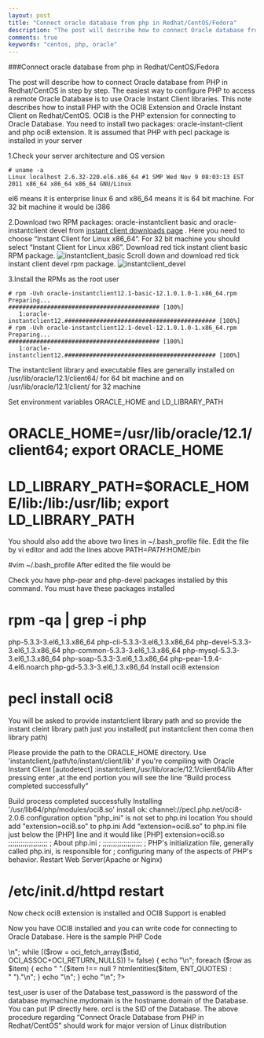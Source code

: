 ```yaml
---
layout: post
title: "Connect oracle database from php in Redhat/CentOS/Fedora"
description: "The post will describe how to connect Oracle database from PHP in Redhat/CentOS in step by step. The easiest way to configure PHP to access a remote Oracle Database is to use Oracle Instant Client libraries"
comments: true
keywords: "centos, php, oracle"
---
```


###Connect oracle database from php in Redhat/CentOS/Fedora

The post will describe how to connect Oracle database from PHP in Redhat/CentOS in step by step. The easiest way to configure PHP to access a remote Oracle Database is to use Oracle Instant Client libraries. This note describes how to install PHP with the OCI8 Extension and Oracle Instant Client on Redhat/CentOS. OCI8 is the PHP extension for connecting to Oracle Database. You need to install two packages: oracle-instant-client and php oci8 extension. It is assumed that PHP with pecl package is installed in your server

1.Check your server architecture and OS version
```
# uname -a
Linux localhost 2.6.32-220.el6.x86_64 #1 SMP Wed Nov 9 08:03:13 EST
2011 x86_64 x86_64 x86_64 GNU/Linux
```
el6 means it is enterprise linux 6 and x86_64 means it is 64 bit machine. For 32 bit machine it would be i386

2.Download two RPM packages: oracle-instantclient basic and oracle-instantclient devel from [instant client downloads page](http://www.oracle.com/technetwork/database/features/instant-client/index-097480.html) . 
Here you need to choose “Instant Client for Linux x86_64”. For 32 bit machine you should select “Instant Client for Linux x86”.
Download red tick instant client basic RPM package.
![instantclient_basic](https://i1.wp.com/www.techinfobest.com/wp-content/uploads/2014/02/instantclient_basic.png)
Scroll down and download red tick instant client devel rpm package.
![instantclient_devel](https://i0.wp.com/www.techinfobest.com/wp-content/uploads/2014/02/instantclient_devel.png)

3.Install the RPMs as the root user
```
# rpm -Uvh oracle-instantclient12.1-basic-12.1.0.1.0-1.x86_64.rpm
Preparing...                ########################################### [100%]
   1:oracle-instantclient12.########################################### [100%]
# rpm -Uvh oracle-instantclient12.1-devel-12.1.0.1.0-1.x86_64.rpm
Preparing...                ########################################### [100%]
   1:oracle-instantclient12.########################################### [100%]
```
The instantclient library and executable files are generally installed on /usr/lib/oracle/12.1/client64/ for 64 bit machine and on /usr/lib/oracle/12.1/client/ for 32 machine

Set environment variables ORACLE_HOME and LD_LIBRARY_PATH
# ORACLE_HOME=/usr/lib/oracle/12.1/client64; export ORACLE_HOME
# LD_LIBRARY_PATH=$ORACLE_HOME/lib:/lib:/usr/lib; export LD_LIBRARY_PATH
You should also add the above two lines in ~/.bash_profile file. Edit the file by vi editor and add the lines above PATH=$PATH:$HOME/bin

#vim  ~/.bash_profile
After edited the file would be


Check you have php-pear and php-devel packages installed by this command. You must have these packages installed 
# rpm -qa | grep -i php
php-5.3.3-3.el6_1.3.x86_64
php-cli-5.3.3-3.el6_1.3.x86_64
php-devel-5.3.3-3.el6_1.3.x86_64
php-common-5.3.3-3.el6_1.3.x86_64
php-mysql-5.3.3-3.el6_1.3.x86_64
php-soap-5.3.3-3.el6_1.3.x86_64
php-pear-1.9.4-4.el6.noarch
php-gd-5.3.3-3.el6_1.3.x86_64
Install oci8 extension
# pecl install oci8
You will be asked to provide instantclient library path and so provide the instant cleint library path just you installed( put instantclient then coma then library path)

Please provide the path to the ORACLE_HOME directory. Use 'instantclient,/path/to/instant/client/lib' if you're compiling with Oracle Instant Client [autodetect] :instantclient,/usr/lib/oracle/12.1/client64/lib
After pressing enter ,at the end portion you will see the line “Build process completed successfully”

Build process completed successfully
Installing '/usr/lib64/php/modules/oci8.so'
install ok: channel://pecl.php.net/oci8-2.0.6
configuration option "php_ini" is not set to php.ini location
You should add "extension=oci8.so" to php.ini
Add “extension=oci8.so” to php.ini file just below the [PHP] line and it would like
[PHP]
extension=oci8.so
;;;;;;;;;;;;;;;;;;;
; About php.ini   ;
;;;;;;;;;;;;;;;;;;;
; PHP's initialization file, generally called php.ini, is responsible for
; configuring many of the aspects of PHP's behavior.
Restart Web Server(Apache or Nginx)
# /etc/init.d/httpd restart
Now check oci8 extension is installed and OCI8 Support is enabled

Now you have OCI8 installed and you can write code for connecting to Oracle Database. Here is the sample PHP Code

<?php

$conn = oci_connect('test_user', 'test_password', 'mymachine.mydomain/orcl');

$stid = oci_parse($conn, 'select table_name from user_tables');
oci_execute($stid);

echo "<table>\n";
while (($row = oci_fetch_array($stid, OCI_ASSOC+OCI_RETURN_NULLS)) != false) {
    echo "<tr>\n";
    foreach ($row as $item) {
        echo "  <td>".($item !== null ? htmlentities($item, ENT_QUOTES) : "&nbsp;")."</td>\n";
    }
    echo "</tr>\n";
}
echo "</table>\n";

?>
test_user is user of the  Database
test_password is the password of the database
mymachine.mydomain is the hostname.domain of the Database. You can put IP directly here.
orcl is the SID of the Database.
The above procedure regarding “Connect Oracle Database from PHP in Redhat/CentOS” should work for major version of Linux distribution